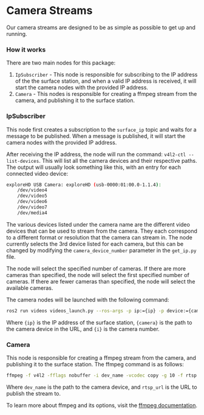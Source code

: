 # Camera Streams

Our camera streams are designed to be as simple as possible to get up and running.

### How it works

There are two main nodes for this package:

1. `IpSubscriber` - This node is responsible for subscribing to the IP address of the the surface station, and when a valid IP address is received, it will start the camera nodes with the provided IP address.
2. `Camera` - This nodes is responsible for creating a ffmpeg stream from the camera, and publishing it to the surface station.

### IpSubscriber

This node first creates a subscription to the `surface_ip` topic and waits for a message to be published. When a message is published, it will start the camera nodes with the provided IP address.

After receiving the IP address, the node will run the command: `v4l2-ctl --list-devices`. This will list all the camera devices and their respective paths. The output will usually look something like this, with an entry for each connected video device:

```bash
exploreHD USB Camera: exploreHD (usb-0000:01:00.0-1.1.4):
    /dev/video4
    /dev/video5
    /dev/video6
    /dev/video7
    /dev/media4
```

The various devices listed under the camera name are the different video devices that can be used to stream from the camera. They each correspond to a different format or resolution that the camera can stream in. The node currently selects the 3rd device listed for each camera, but this can be changed by modifying the `camera_device_number` parameter in the `get_ip.py` file.

The node will select the specified number of cameras. If there are more cameras than specified, the node will select the first specified number of cameras. If there are fewer cameras than specified, the node will select the available cameras.


The camera nodes will be launched with the following command:

```bash
ros2 run videos videos_launch.py --ros-args -p ip:={ip} -p device:={camera} -p camera_number:={i} -r __node:=camera{i}
```

Where `{ip}` is the IP address of the surface station, `{camera}` is the path to the camera device in the URL, and `{i}` is the camera number.

### Camera

This node is responsible for creating a ffmpeg stream from the camera, and publishing it to the surface station. The ffmpeg command is as follows:

```bash
ffmpeg -f v4l2 -fflags nobuffer -i dev_name -vcodec copy -g 10 -f rtsp rtsp_url
```

Where `dev_name` is the path to the camera device, and `rtsp_url` is the URL to publish the stream to.

To learn more about ffmpeg and its options, visit the [ffmpeg documentation](https://ffmpeg.org/ffmpeg.html).
